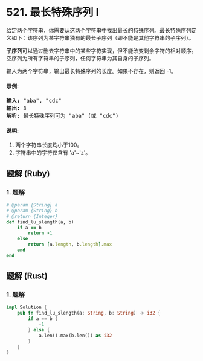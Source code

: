 # 521. 最长特殊序列 Ⅰ
给定两个字符串，你需要从这两个字符串中找出最长的特殊序列。最长特殊序列定义如下：该序列为某字符串独有的最长子序列（即不能是其他字符串的子序列）。

**子序列**可以通过删去字符串中的某些字符实现，但不能改变剩余字符的相对顺序。空序列为所有字符串的子序列，任何字符串为其自身的子序列。

输入为两个字符串，输出最长特殊序列的长度。如果不存在，则返回 -1。

#### 示例:
<pre>
<strong>输入:</strong> "aba", "cdc"
<strong>输出:</strong> 3
<strong>解析:</strong> 最长特殊序列可为 "aba" (或 "cdc")
</pre>

#### 说明:
1. 两个字符串长度均小于100。
2. 字符串中的字符仅含有 'a'~'z'。

## 题解 (Ruby)

### 1. 题解
```Ruby
# @param {String} a
# @param {String} b
# @return {Integer}
def find_lu_slength(a, b)
    if a == b
        return -1
    else
        return [a.length, b.length].max
    end
end
```

## 题解 (Rust)

### 1. 题解
```Rust
impl Solution {
    pub fn find_lu_slength(a: String, b: String) -> i32 {
        if a == b {
            -1
        } else {
            a.len().max(b.len()) as i32
        }
    }
}
```
